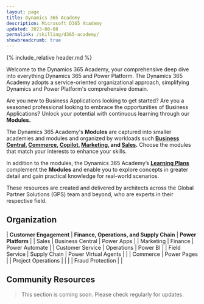 ```yaml
---
layout: page
title: Dynamics 365 Academy
description: Microsoft D365 Academy
updated: 2023-08-08
permalink: /skilling/d365-academy/
showbreadcrumb: true
---
```

{% include_relative header.md %}

Welcome to the Dynamics 365 Academy, your comprehensive deep dive into everything Dynamics 365 and Power Platform. The Dynamics 365 Academy adopts a service-oriented organizational approach, simplifying Dynamics and Power Platform's comprehensive domain.

Are you new to Business Applications looking to get started? Are you a seasoned professional looking to embrace the opportunities of Business Applications? Unlock your potential with continuous learning through our **Modules.**

The Dynamics 365 Academy's **Modules** are captured into smaller academies and modules and organized by workloads such **[Business Central](/PartnerResources/skilling/d365-academy/business-central-academy/), [Commerce](/PartnerResources/skilling/d365-academy/d365-commerce-academy/), [Copilot](/PartnerResources/skilling/d365-academy/d365-copilot-academy), [Marketing](/PartnerResources/skilling/d365-academy/d365-marketing-academy), and [Sales](/PartnerResources/skilling/d365-academy/d365-sales-academy).** Choose the modules that match your interests to enhance your skills.

In addition to the modules, the Dynamics 365 Academy’s **[Learning Plans](/PartnerResources/skilling/d365-academy/business-applications)** complement the **Modules** and enable you to explore concepts in greater detail and gain practical knowledge for real-world scenarios.

These resources are created and delivered by architects across the Global Partner Solutions (GPS) team and beyond, who are experts in their respective field.

## Organization


| **Customer Engagement** | **Finance, Operations, and Supply Chain** | **Power Platform** |
| Sales | Business Central | Power Apps |
| Marketing	| Finance | Power Automate |
| Customer Service | Operations | Power BI |
| Field Service	| Supply Chain | Power Virtual Agents |
| | Commerce | Power Pages
| | Project Operations | |
| | Fraud Protection | |


## Community Resources

> This section is coming soon. Please check regularly for updates.
